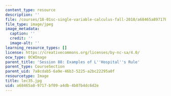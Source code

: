 ```yaml
---
content_type: resource
description: ''
file: /courses/18-01sc-single-variable-calculus-fall-2010/a68465a89717bf09a4db4b07b4dc6d2e_lec35.jpg
file_type: image/jpeg
image_metadata:
  caption: ''
  credit: ''
  image-alt: ''
learning_resource_types: []
license: https://creativecommons.org/licenses/by-nc-sa/4.0/
ocw_type: OCWImage
parent_title: 'Session 88: Examples of L''Hospital''s Rule'
parent_type: CourseSection
parent_uid: 7a8cdab5-6a9e-46b3-5225-a2bc22295a0f
resourcetype: Image
title: lec35.jpg
uid: a68465a8-9717-bf09-a4db-4b07b4dc6d2e
---
```

